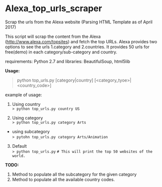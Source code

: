 # Alexa_top_urls_scraper
Scrap the urls from the Alexa website (Parsing HTML Template as of April 2017)

This script will scrap the content from the Alexa (http://www.alexa.com/topsites) and fetch the top URLs.
Alexa provides two options to see the urls 1.category and 2.countries.
It provides 50 urls for free(demo) in each category/sub-category and country.


requirements: Python 2.7 and libraries: BeautifulSoup, html5lib


<b>Usage:</b>
> python top_urls.py [category|country] [<category_tyoe>|<country_code>]


example of usage:
1. Using country<br /> 
  ```> python top_urls.py country US```

2. Using category<br /> 
  ```> python top_urls.py category Arts```

  - using subcategory<br /> 
    ```> pytohn top_urls.py category Arts/Animation```

3. Default<br /> 
  ```> python top_urls.py```
  ```# This will print the top 50 websites of the world.```


<b>TODO:</b>
 1. Method to populate all the subcategory for the given category
 2. Method to populate all the available country codes.
